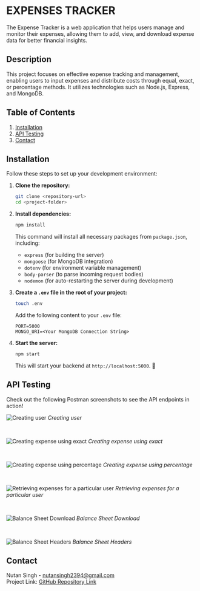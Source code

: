 # EXPENSES TRACKER

The Expense Tracker is a web application that helps users manage and monitor their expenses, allowing them to add, view, and download expense data for better financial insights.

## Description

This project focuses on effective expense tracking and management, enabling users to input expenses and distribute costs through equal, exact, or percentage methods. It utilizes technologies such as Node.js, Express, and MongoDB.

## Table of Contents

1. [Installation](#installation)
2. [API Testing](#api-testing)
3. [Contact](#contact)

## Installation

Follow these steps to set up your development environment:

1. **Clone the repository:**

    ```bash
    git clone <repository-url>
    cd <project-folder>
    ```

2. **Install dependencies:**

    ```bash
    npm install
    ```

   This command will install all necessary packages from `package.json`, including:
   - `express` (for building the server)
   - `mongoose` (for MongoDB integration)
   - `dotenv` (for environment variable management)
   - `body-parser` (to parse incoming request bodies)
   - `nodemon` (for auto-restarting the server during development)

3. **Create a `.env` file in the root of your project:**

    ```bash
    touch .env
    ```

   Add the following content to your `.env` file:

    ```plaintext
    PORT=5000
    MONGO_URI=<Your MongoDB Connection String>
    ```

4. **Start the server:**

    ```bash
    npm start
    ```

   This will start your backend at `http://localhost:5000`. 🎉

## API Testing

Check out the following Postman screenshots to see the API endpoints in action!

![Creating user](images/1.png)
*Creating user*

<br>

![Creating expense using exact](images/2.png)
*Creating expense using exact*

<br>

![Creating expense using percentage](images/3.png)
*Creating expense using percentage*

<br>

![Retrieving expenses for a particular user](images/4.png)
*Retrieving expenses for a particular user*

<br>

![Balance Sheet Download](images/5.png)
*Balance Sheet Download*

<br>

![Balance Sheet Headers](images/6.png)
*Balance Sheet Headers*


## Contact

Nutan Singh - [nutansingh2394@gmail.com](mailto:nutansingh2394@gmail.com)  
Project Link: [GitHub Repository Link](https://github.com/nutan1202/Expenses-app)
